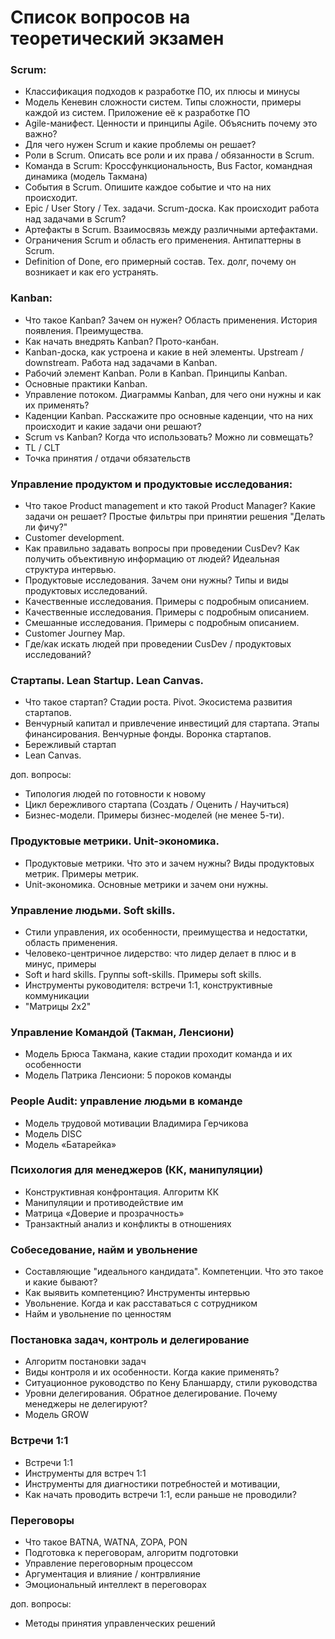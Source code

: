# Список вопросов на теоретический экзамен

### Scrum:

- Классификация подходов к разработке ПО, их плюсы и минусы
- Модель Кеневин сложности систем. Типы сложности, примеры каждой из систем. Приложение её к разработке ПО
- Agile-манифест. Ценности и принципы Agile. Объяснить почему это важно?
- Для чего нужен Scrum и какие проблемы он решает?
- Роли в Scrum. Описать все роли и их права / обязанности в Scrum.
- Команда в Scrum: Кроссфункциональность, Bus Factor, командная динамика (модель Такмана)
- События в Scrum. Опишите каждое событие и что на них происходит.
- Epic / User Story / Тех. задачи. Scrum-доска. Как происходит работа над задачами в Scrum?
- Артефакты в Scrum. Взаимосвязь между различными артефактами.
- Ограничения Scrum и область его применения. Антипаттерны в Scrum.
- Definition of Done, его примерный состав. Тех. долг, почему он возникает и как его устранять.

### Kanban:

- Что такое Kanban? Зачем он нужен? Область применения. История появления. Преимущества.
- Как начать внедрять Kanban? Прото-канбан.
- Kanban-доска, как устроена и какие в ней элементы. Upstream / downstream. Работа над задачами в Kanban.
- Рабочий элемент Kanban. Роли в Kanban. Принципы Kanban.
- Основные практики Kanban.
- Управление потоком. Диаграммы Kanban, для чего они нужны и как их применять?
- Каденции Kanban. Расскажите про основные каденции, что на них происходит и какие задачи они решают?
- Scrum vs Kanban? Когда что использовать? Можно ли совмещать?
- TL / CLT
- Точка принятия / отдачи обязательств

### Управление продуктом и продуктовые исследования:

- Что такое Product management и кто такой Product Manager? Какие задачи он решает? Простые фильтры при принятии решения "Делать ли фичу?"
- Customer development.
- Как правильно задавать вопросы при проведении CusDev? Как получить объективную информацию от людей? Идеальная структура интервью.
- Продуктовые исследования. Зачем они нужны? Типы и виды продуктовых исследований.
- Качественные исследования. Примеры с подробным описанием.
- Качественные исследования. Примеры с подробным описанием.
- Смешанные исследования. Примеры с подробным описанием.
- Customer Journey Map.
- Где/как искать людей при проведении CusDev / продуктовых исследований?

### Стартапы. Lean Startup. Lean Canvas.

- Что такое стартап? Стадии роста. Pivot. Экосистема развития стартапов.
- Венчурный капитал и привлечение инвестиций для стартапа. Этапы финансирования. Венчурные фонды. Воронка стартапов.
- Бережливый стартап
- Lean Canvas.

доп. вопросы:
- Типология людей по готовности к новому
- Цикл бережливого стартапа (Создать / Оценить / Научиться)
- Бизнес-модели. Примеры бизнес-моделей (не менее 5-ти).

### Продуктовые метрики. Unit-экономика.

- Продуктовые метрики. Что это и зачем нужны? Виды продуктовых метрик. Примеры метрик.
- Unit-экономика. Основные метрики и зачем они нужны.

### Управление людьми. Soft skills.

- Стили управления, их особенности, преимущества и недостатки, область применения.
- Человеко-центричное лидерство: что лидер делает в плюс и в минус, примеры
- Soft и hard skills. Группы soft-skills. Примеры soft skills.
- Инструменты руководителя: встречи 1:1, конструктивные коммуникации
- "Матрицы 2x2"


### Управление Командой (Такман, Ленсиони)

- Модель Брюса Такмана, какие стадии проходит команда и их особенности
- Модель Патрика Ленсиони: 5 пороков команды

### People Audit: управление людьми в команде

- Модель трудовой мотивации Владимира Герчикова
- Модель DISC
- Модель «Батарейка»

### Психология для менеджеров (КК, манипуляции)

- Конструктивная конфронтация. Алгоритм КК
- Манипуляции и противодействие им
- Матрица «Доверие и прозрачность»
- Транзактный анализ и конфликты в отношениях

### Собеседование, найм и увольнение

- Составляющие "идеального кандидата". Компетенции. Что это такое и какие бывают? 
- Как выявить компетенцию? Инструменты интервью
- Увольнение. Когда и как расставаться с сотрудником
- Найм и увольнение по ценностям

### Постановка задач, контроль и делегирование

- Алгоритм постановки задач
- Виды контроля и их особенности. Когда какие применять?
- Ситуационное руководство по Кену Бланшарду, стили руководства
- Уровни делегирования. Обратное делегирование. Почему менеджеры не делегируют?
- Модель GROW

### Встречи 1:1

- Встречи 1:1
- Инструменты для встреч 1:1
- Инструменты для диагностики потребностей и мотивации, 
- Как начать проводить встречи 1:1, если раньше не проводили?

### Переговоры

- Что такое BATNA, WATNA, ZOPA, PON
- Подготовка к переговорам, алгоритм подготовки
- Управление переговорным процессом
- Аргументация и влияние / контрвлияние
- Эмоциональный интеллект в переговорах

доп. вопросы:
- Методы принятия управленческих решений
